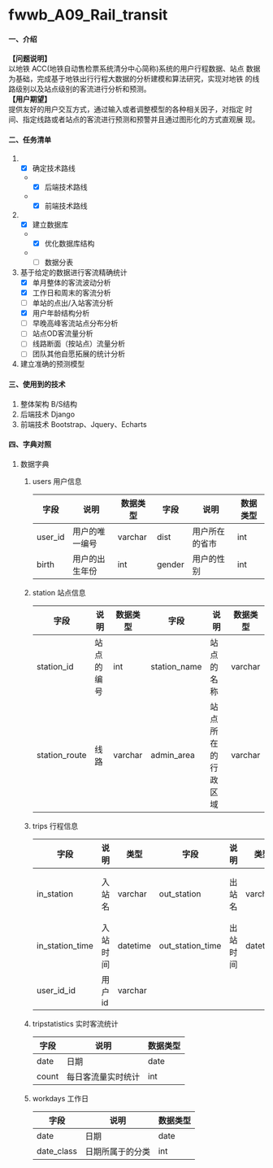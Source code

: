 # fwwb_A09_Rail_transit

#### 一、介绍
**【问题说明】**     
以地铁 ACC(地铁自动售检票系统清分中心简称)系统的用户行程数据、站点 数据为基础，完成基于地铁出行行程大数据的分析建模和算法研究，实现对地铁 的线路级别以及站点级别的客流进行分析和预测。  
**【用户期望】**     
提供友好的用户交互方式，通过输入或者调整模型的各种相关因子，对指定 时间、指定线路或者站点的客流进行预测和预警并且通过图形化的方式直观展 现。

#### 二、任务清单

1. - [x] 确定技术路线   
   - - [x] 后端技术路线
   - - [x] 前端技术路线
2. - [x] 建立数据库
   - - [x] 优化数据库结构
   - - [ ] 数据分表
3. 基于给定的数据进行客流精确统计
    - [x] 单月整体的客流波动分析
    - [x] 工作日和周末的客流分析
    - [ ] 单站的点出/入站客流分析
    - [x] 用户年龄结构分析
    - [ ] 早晚高峰客流站点分布分析
    - [ ] 站点OD客流量分析
    - [ ] 线路断面（按站点）流量分析
    - [ ] 团队其他自愿拓展的统计分析
4. 建立准确的预测模型
#### 三、使用到的技术
1. 整体架构
B/S结构
2. 后端技术
Django
3. 前端技术
Bootstrap、Jquery、Echarts

#### 四、字典对照

1. 数据字典

   1. users 用户信息

      | 字段    | 说明           | 数据类型 | 字段   | 说明           | 数据类型 |
      | ------- | -------------- | -------- | ------ | -------------- | -------- |
      | user_id | 用户的唯一编号 | varchar  | dist   | 用户所在的省市 | int      |
      | birth   | 用户的出生年份 | int      | gender | 用户的性别     | int      |

   2. station 站点信息

      | 字段          | 说明       | 数据类型 | 字段         | 说明               | 数据类型 |
      | ------------- | ---------- | -------- | ------------ | ------------------ | -------- |
      | station_id    | 站点的编号 | int      | station_name | 站点的名称         | varchar  |
      | station_route | 线路       | varchar  | admin_area   | 站点所在的行政区域 | varchar  |

   3. trips 行程信息

      | 字段            | 说明     | 类型     | 字段             | 说明     | 类型     | 字段    | 说明     | 类型   |
      | --------------- | -------- | -------- | ---------------- | -------- | -------- | ------- | -------- | :----- |
      | in_station      | 入站名   | varchar  | out_station      | 出站名   | varchar  | channel | 购票渠道 | int    |
      | in_station_time | 入站时间 | datetime | out_station_time | 出站时间 | datetime | price   | 票价     | double |
      | user_id_id      | 用户id   | varchar  |                  |          |          |         |          |        |

   4. tripstatistics 实时客流统计

      | 字段  | 说明               | 数据类型 |
      | ----- | ------------------ | -------- |
      | date  | 日期               | date     |
      | count | 每日客流量实时统计 | int      |

   5. workdays 工作日

      | 字段       | 说明             | 数据类型 |
      | ---------- | ---------------- | -------- |
      | date       | 日期             | date     |
      | date_class | 日期所属于的分类 | int      |

      

